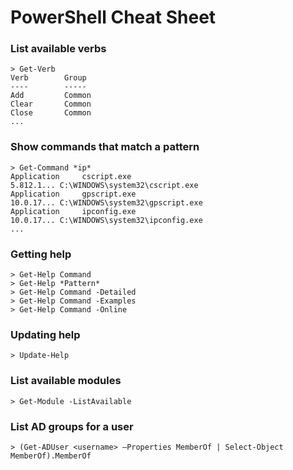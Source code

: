 # PowerShell Cheat Sheet

### List available verbs
```
> Get-Verb
Verb        Group         
----        -----         
Add         Common        
Clear       Common        
Close       Common
...
```

### Show commands that match a pattern
```
> Get-Command *ip*
Application     cscript.exe                                        5.812.1... C:\WINDOWS\system32\cscript.exe                     
Application     gpscript.exe                                       10.0.17... C:\WINDOWS\system32\gpscript.exe                    
Application     ipconfig.exe                                       10.0.17... C:\WINDOWS\system32\ipconfig.exe
...
```

### Getting help
```
> Get-Help Command
> Get-Help *Pattern*
> Get-Help Command -Detailed
> Get-Help Command -Examples
> Get-Help Command -Online
```

### Updating help
```
> Update-Help
```

### List available modules
```
> Get-Module -ListAvailable
```

### List AD groups for a user
```
> (Get-ADUser <username> –Properties MemberOf | Select-Object MemberOf).MemberOf
```
